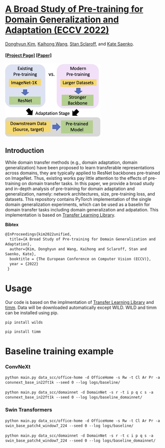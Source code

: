 # [A Broad Study of Pre-training for Domain Generalization and Adaptation (ECCV 2022)](https://arxiv.org/pdf/2203.11819.pdf)
[Donghyun Kim](http://cs-people.bu.edu/donhk/), [Kaihong Wang](https://cs-people.bu.edu/kaiwkh/), [Stan Sclaroff](https://www.cs.bu.edu/fac/sclaroff/), and [Kate Saenko](http://ai.bu.edu/ksaenko.html).
#### [[Project Page]]()  [[Paper]](https://arxiv.org/pdf/2203.11819.pdf)
![Overview](images/fig1.jpg)



## Introduction

While domain transfer methods (e.g., domain adaptation, domain generalization) have been
proposed to learn transferable representations across domains, they are
typically applied to ResNet backbones pre-trained on ImageNet. Thus,
existing works pay little attention to the effects of pre-training on domain
transfer tasks. In this paper, we provide a broad study and in-depth analysis of pre-training for domain adaptation and generalization, namely:
network architectures, size, pre-training loss, and datasets. This repository contains PyTorch implementation of the single domain generalization experiments, which can be used as a baselin for domain transfer tasks including domain generalization and adpatation. This implementation is based on [Transfer Learning Library](https://github.com/thuml/Transfer-Learning-Library).

**Bibtex**
```
@InProceedings{kim2022unified,
  title={A Broad Study of Pre-training for Domain Generalization and Adaptation},
  author={Kim, Donghyun and Wang, Kaihong and Sclaroff, Stan and Saenko, Kate},
  booktitle = {The European Conference on Computer Vision (ECCV)},
  year = {2022} 
 }
```



# Usage

Our code is based on the implmentation of [Transfer Learning Library](https://github.com/thuml/Transfer-Learning-Library/tree/master/examples/domain_generalization/image_classification) and [timm](https://github.com/rwightman/pytorch-image-models/). Data will be downloaded automatically except WILD. WILD and timm can be installed using pip.
```
pip install wilds
```
```
pip install timm
```

# Baseline training example
### ConvNeXt
```
python main.py data_scc/office-home -d OfficeHome -s Rw -t Cl Ar Pr -a convnext_base_in22ft1k --seed 0 --log logs/baseline/

python main.py data_scc/domainnet -d DomainNet -s r -t i p q c s -a convnext_base_in22ft1k --seed 0 --log logs/baseline_domainnet/
```
### Swin Transformers
```
python main.py data_scc/office-home -d OfficeHome -s Rw -t Cl Ar Pr -a swin_base_patch4_window7_224 --seed 0 --log logs/baseline/

python main.py data_scc/domainnet -d DomainNet -s r -t c i p q s -a swin_base_patch4_window7_224 --seed 0 --log logs/baseline_domainnet/
```